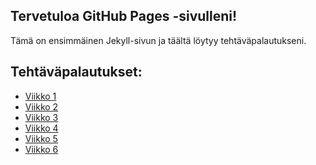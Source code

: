 ## Tervetuloa GitHub Pages -sivulleni!
Tämä on ensimmäinen Jekyll-sivun ja täältä löytyy tehtäväpalautukseni.

## Tehtäväpalautukset:
- [Viikko 1](viikko1.html)
- [Viikko 2](viikko2.md)
- [Viikko 3]()
- [Viikko 4]()
- [Viikko 5]()
- [Viikko 6]()

